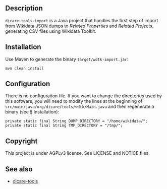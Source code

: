 ## Description

`dicare-tools-import` is a Java project that handles the first step of import from Wikidata JSON dumps to *Related Properties* and *Related Projects*, generating CSV files using Wikidata Toolkit.

## Installation

Use Maven to generate the binary `target/wdtk-import.jar`:

    mvn clean install

## Configuration

There is no configuration file. If you want to change the directories used by this software, you will need to modify the lines at the beginning of `src/main/java/org/dicare/tools/wdtk/Main.java` and then regenerate a binary (see § Installation):

    private static final String DUMP_DIRECTORY = "/home/wikidata/";
    private static final String TMP_DIRECTORY = "/tmp/";

## Copyright

This project is under AGPLv3 license. See LICENSE and NOTICE files.

## See also

* [dicare-tools](https://github.com/envlh/dicare-tools)
